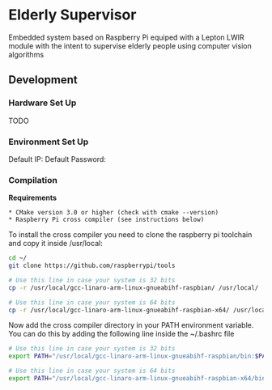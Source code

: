 # Elderly Supervisor

Embedded system based on Raspberry Pi equiped with a Lepton LWIR module with the intent to supervise elderly people using computer vision algorithms

## Development

### Hardware Set Up

TODO

### Environment Set Up

Default IP:
Default Password:

### Compilation

**Requirements**
    
    * CMake version 3.0 or higher (check with cmake --version)
    * Raspberry Pi cross compiler (see instructions below)

To install the cross compiler you need to clone the raspberry pi toolchain and copy it inside /usr/local:

```bash
cd ~/
git clone https://github.com/raspberrypi/tools

# Use this line in case your system is 32 bits
cp -r /usr/local/gcc-linaro-arm-linux-gnueabihf-raspbian/ /usr/local/

# Use this line in case your system is 64 bits
cp -r /usr/local/gcc-linaro-arm-linux-gnueabihf-raspbian-x64/ /usr/local/
```

Now add the cross compiler directory in your PATH environment variable. You can do this by adding the following line inside the ~/.bashrc file

```bash
# Use this line in case your system is 32 bits
export PATH="/usr/local/gcc-linaro-arm-linux-gnueabihf-raspbian/bin:$PATH"

# Use this line in case your system is 64 bits
export PATH="/usr/local/gcc-linaro-arm-linux-gnueabihf-raspbian-x64/bin:$PATH"
```
